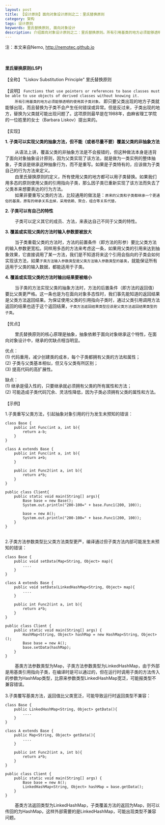 ```yaml
---
layout: post
title: 【设计原则】面向对象设计原则之二：里氏替换原则
category: 架构
tags: 设计原则
keywords: 里氏替换原则, 面向对象设计
description: 介绍面向对象设计原则之二：里氏替换原则。所有引用基类的地方必须能够透明的使用其子类对象。
---
```

注：本文来自Nemo, http://nemotec.github.io  
&nbsp;  
&nbsp;  


**里氏替换原则(LSP)**  
&nbsp;  
【全称】 "Liskov Substitution Principle" 里氏替换原则  
&nbsp;  
【说明】 ``Functions that use pointers or references to base classes must be able to use objects of derived classes without knowing it.``  
&nbsp;&nbsp;&nbsp;&nbsp;&nbsp;&nbsp;&nbsp;&nbsp;``所有引用基类的地方必须能够透明的使用其子类对象。`` 即只要父类出现的地方子类就能够出现，而且替换为子类不会产生任何错误或异常。但是反过来，子类出现的地方，替换为父类就可能出现问题了。这项原则最早是在1988年，由麻省理工学院的一位姓里的女士（Barbara Liskov）提出来的。  
&nbsp;  
【实现】  

**1. 子类可以实现父类的抽象方法，但不能（或者尽量不要）覆盖父类的非抽象方法**  

&nbsp;&nbsp;&nbsp;&nbsp;&nbsp;&nbsp;&nbsp;&nbsp;从语法上讲，覆盖父类的非抽象方法是不会报错的，但这种做法本身是违背了面向对象抽象设计原则，因为父类实现了该方法，就是做为一类实例的整体抽象，子类该是继承这种抽象行为，而不是重写。如果是子类特有的，应该做为子类自己的行为方法来定义。  
&nbsp;&nbsp;&nbsp;&nbsp;&nbsp;&nbsp;&nbsp;&nbsp;由里氏替换原则的定义，所有使用父类的地方都可以用子类替换。如果我们用多态的原则使用父类的引用指向子类，那么因子类已重新实现了该方法而失去了父类本来想要表达的行为方法。  
&nbsp;&nbsp;&nbsp;&nbsp;&nbsp;&nbsp;&nbsp;&nbsp;如果非要重写父类的方法，比较通用的做法是：``原来的父类和子类都继承一个更通俗的基类，原有的继承关系去掉，采用依赖、聚合，组合等关系代替。``

**2. 子类可以有自己的特性**  

&nbsp;&nbsp;&nbsp;&nbsp;&nbsp;&nbsp;&nbsp;&nbsp;子类可以定义其它的成员、方法，来表达自己不同于父类的特性。  

**3. 覆盖或实现父类的方法时输入参数要被放大**  

&nbsp;&nbsp;&nbsp;&nbsp;&nbsp;&nbsp;&nbsp;&nbsp;当子类重载父类的方法时，方法的前置条件（即方法的形参）要比父类方法的输入参数更宽松。同样用多态的方法来考虑这一条，如果用父类的引用来达到抽象效果，它直接调用了某一方法，我们是不知道将来这个引用会指向的子类会如何实现该方法，如果``子类方法输入参数类型是父类方法输入参数类型的基类``，就能保证所有适用于父类的输入数据，都能适用于子类。  

**4. 覆盖或实现父类的方法时输出结果要被缩小**  

&nbsp;&nbsp;&nbsp;&nbsp;&nbsp;&nbsp;&nbsp;&nbsp;当子类的方法实现父类的抽象方法时，方法的后置条件（即方法的返回值）要比父类更严格。这一条也是为在面向对象多态性时，我们事先能知道的返回结果是父类方法返回结果。为保证使用父类的引用指向子类时，通过父类引用调用方法返回的结果也适于这个返回结果，``子类方法返回结果类型应该是父类方法返回结果类型的子类``。  
&nbsp;  
【优点】  

&nbsp;&nbsp;&nbsp;&nbsp;&nbsp;&nbsp;&nbsp;&nbsp;里氏替换原则的核心原理是抽象，抽象依赖于面向对象继承这个特性，在面向对象设计中，继承的优缺点相当明显。  

优点：  
(1) 代码重用，减少创建类的成本，每个子类都拥有父类的方法和属性；  
(2) 子类与父类基本相似，但又与父类有所区别；  
(3) 提高代码的高扩展性。  

缺点：  
(1) 继承是侵入性的，只要继承就必须拥有父类的所有属性和方法；  
(2) 可能造成子类代码冗余、灵活性降低，因为子类必须拥有父类的属性和方法。  
&nbsp;  
【示例】  

1.子类重写父类方法，引起抽象对象引用的行为发生未预知的错误：  

```
class Base {
	public int Func(int a, int b){
		return a-b;
	}
}

class A extends Base {
	public int Func(int a, int b){
		return a+b;
	}
	
	public int Func2(int a, int b){
		return a*b;
	}
}

public class Client{
	public static void main(String[] args){
		Base base = new Base();
		System.out.println("200-100=" + base.Func1(200, 100));
		
		base = new A();
		System.out.println("200-100=" + base.Func1(200, 100));
	}
} 
```  

&nbsp;&nbsp;&nbsp;&nbsp;&nbsp;&nbsp;&nbsp;&nbsp;
&nbsp;  
2.子类方法参数类型比父类方法类型更严，编译通过但子类方法内部可能发生未预知的错误：  

```
class Base {
    public void setData(Map<String, Object> map){
        ....
    }
}

class A extends Base {
    public void setData(LinkedHashMap<String, Object> map){
        ....
    }
	
    public int Func2(int a, int b){
        return a*b;
    }
}

public class Client {
    public static void main(String[] args) {  
        HashMap<String, Object> hashMap = new HashMap<String, Object>();
        Base base = new A();
        base.setData(hashMap);
    }
} 
```  
&nbsp;&nbsp;&nbsp;&nbsp;&nbsp;&nbsp;&nbsp;&nbsp;基类方法参数类型为Map，子类方法参数类型为LinkedHashMap，由于外部是用基类引用指向子类，在编译时是可以通过的，但在运行时调用子类的方法传入的参数为HashMap类型，比原来参数类型LinkedHashMap宽泛，可能报类型不兼容错误。   
&nbsp;  
3.子类覆写基类方法，返回值比父类宽泛，可能导致运行时返回类型不兼容：  

```
class Base {
    public LinkedHashMap<String, Object> getData(){
        ....
    }
}

class A extends Base {
    public Map<String, Object> getData(){
        ....
    }
	
    public int Func2(int a, int b){
        return a*b;
    }
}

public class Client {
    public static void main(String[] args) {  
        Base base = new A();
        LinkedHashMap<String, Object> hashMap = base.getData();
    }
} 
```  
&nbsp;&nbsp;&nbsp;&nbsp;&nbsp;&nbsp;&nbsp;&nbsp;基类方法返回类型为LinkedHashMap，子类覆盖方法的返回为Map，则可以传回的为HashMap，这样外部需要的是LinkedHashMap，可能出现类型不兼容问题。  
&nbsp;  

